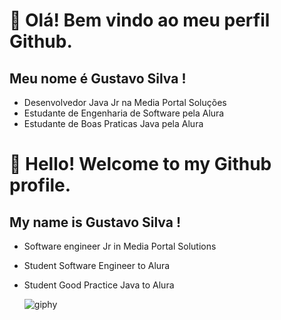 # 👋 Olá! Bem vindo ao meu perfil Github.
## Meu nome é Gustavo Silva !
- Desenvolvedor Java Jr na Media Portal Soluções
- Estudante de Engenharia de Software pela Alura
- Estudante de Boas Praticas Java pela Alura 
  
# 👋 Hello! Welcome to my Github profile.
## My name is Gustavo Silva !
- Software engineer Jr in Media Portal Solutions
- Student Software Engineer to Alura
- Student Good Practice Java to Alura

  ![giphy](https://giphy.com/gifs/thecodingspacerd-code-coder-lets-HscDLzkO8EOTmgkhQP)
<!--
**guh1994/guh1994** is a ✨ _special_ ✨ repository because its `README.md` (this file) appears on your GitHub profile.

Here are some ideas to get you started:

- 🔭 I’m currently working on ...
- 🌱 I’m currently learning ...
- 👯 I’m looking to collaborate on ...
- 🤔 I’m looking for help with ...
- 💬 Ask me about ...
- 📫 How to reach me: ...
- 😄 Pronouns: ...
- ⚡ Fun fact: ...
-->
